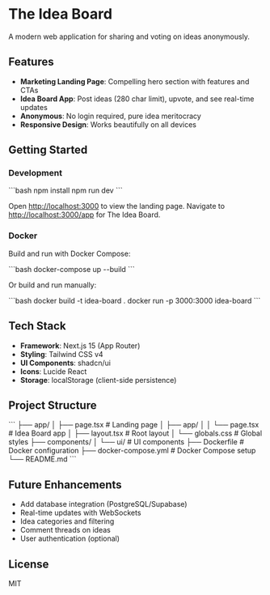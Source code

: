 # The Idea Board

A modern web application for sharing and voting on ideas anonymously.

## Features

- **Marketing Landing Page**: Compelling hero section with features and CTAs
- **Idea Board App**: Post ideas (280 char limit), upvote, and see real-time updates
- **Anonymous**: No login required, pure idea meritocracy
- **Responsive Design**: Works beautifully on all devices

## Getting Started

### Development

\`\`\`bash
npm install
npm run dev
\`\`\`

Open [http://localhost:3000](http://localhost:3000) to view the landing page.
Navigate to [http://localhost:3000/app](http://localhost:3000/app) for The Idea Board.

### Docker

Build and run with Docker Compose:

\`\`\`bash
docker-compose up --build
\`\`\`

Or build and run manually:

\`\`\`bash
docker build -t idea-board .
docker run -p 3000:3000 idea-board
\`\`\`

## Tech Stack

- **Framework**: Next.js 15 (App Router)
- **Styling**: Tailwind CSS v4
- **UI Components**: shadcn/ui
- **Icons**: Lucide React
- **Storage**: localStorage (client-side persistence)

## Project Structure

\`\`\`
├── app/
│   ├── page.tsx          # Landing page
│   ├── app/
│   │   └── page.tsx      # Idea Board app
│   ├── layout.tsx        # Root layout
│   └── globals.css       # Global styles
├── components/
│   └── ui/               # UI components
├── Dockerfile            # Docker configuration
├── docker-compose.yml    # Docker Compose setup
└── README.md
\`\`\`

## Future Enhancements

- Add database integration (PostgreSQL/Supabase)
- Real-time updates with WebSockets
- Idea categories and filtering
- Comment threads on ideas
- User authentication (optional)

## License

MIT
